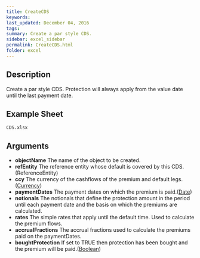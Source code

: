 ```yaml
---
title: CreateCDS
keywords:
last_updated: December 04, 2016
tags:
summary: Create a par style CDS.
sidebar: excel_sidebar
permalink: CreateCDS.html
folder: excel
---
```


## Description
Create a par style CDS.  Protection will always apply from the value date until the last payment date.

<!--HUMAN EDIT START-->

<!--## Details-->

<!--HUMAN EDIT END-->

## Example Sheet

    CDS.xlsx

## Arguments

* **objectName** The name of the object to be created.
* **refEntity** The reference entity whose default is covered by this CDS.(ReferenceEntity)
* **ccy** The currency of the cashflows of the premium and default legs.([Currency](Currency.html))
* **paymentDates** The payment dates on which the premium is paid.([Date](Date.html))
* **notionals** The notionals that define the protection amount in the period until each payment date and the basis on which the premiums are calculated.
* **rates** The simple rates that apply until the default time.  Used to calculate the premium flows.
* **accrualFractions** The accrual fractions used to calculate the premiums paid on the paymentDates.
* **boughtProtection** If set to TRUE then protection has been bought and the premium will be paid.([Boolean](Boolean.html))

<!--HUMAN EDIT START-->

<!--## Validation-->

<!--HUMAN EDIT END-->

